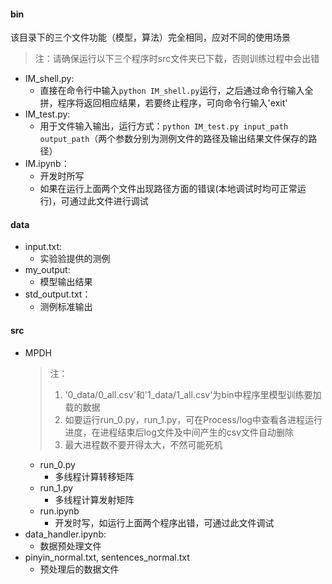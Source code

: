 #### bin
该目录下的三个文件功能（模型，算法）完全相同，应对不同的使用场景
> 注：请确保运行以下三个程序时src文件夹已下载，否则训练过程中会出错
+ IM_shell.py:
  + 直接在命令行中输入`python IM_shell.py`运行，之后通过命令行输入全拼，程序将返回相应结果，若要终止程序，可向命令行输入'exit'
+ IM_test.py:
  + 用于文件输入输出，运行方式：`python IM_test.py input_path output_path`（两个参数分别为测例文件的路径及输出结果文件保存的路径）
+ IM.ipynb：
  + 开发时所写
  + 如果在运行上面两个文件出现路径方面的错误(本地调试时均可正常运行)，可通过此文件进行调试

#### data
+ input.txt: 
  + 实验验提供的测例
+ my_output:
  + 模型输出结果
+ std_output.txt：
  + 测例标准输出

#### src
+ MPDH
    >注：
    >1. '0_data/0_all.csv'和'1_data/1_all.csv'为bin中程序里模型训练要加载的数据
    >2. 如要运行run_0.py，run_1.py，可在Process/log中查看各进程运行进度，在进程结束后log文件及中间产生的csv文件自动删除
    >3. 最大进程数不要开得太大，不然可能死机
  + run_0.py 
    + 多线程计算转移矩阵
  + run_1.py 
    + 多线程计算发射矩阵
  + run.ipynb 
    + 开发时写，如运行上面两个程序出错，可通过此文件调试
+ data_handler.ipynb:
  + 数据预处理文件
+ pinyin_normal.txt, sentences_normal.txt
  + 预处理后的数据文件
